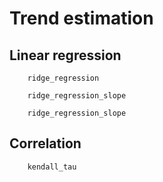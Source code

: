 # Trend estimation

## Linear regression

```@docs
    ridge_regression
```

```@docs
    ridge_regression_slope
```

```@docs
    ridge_regression_slope
```

## Correlation

```@docs
    kendall_tau
```
